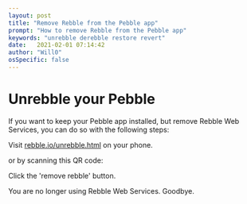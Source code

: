 ```yaml
---
layout: post
title: "Remove Rebble from the Pebble app"
prompt: "How to remove Rebble from the Pebble app"
keywords: "unrebble derebble restore revert"
date:   2021-02-01 07:14:42
author: "Will0"
osSpecific: false
---
```


# Unrebble your Pebble

If you want to keep your Pebble app installed, but remove Rebble Web Services, you can do so with the following steps:

Visit [rebble.io/unrebble.html](https://rebble.io/unrebble.html) on your phone.

<notmobile>
or by scanning this QR code:

<qr url="https://rebble.io/unrebble.html" />
</notmobile>

Click the 'remove rebble' button.

You are no longer using Rebble Web Services. Goodbye.
